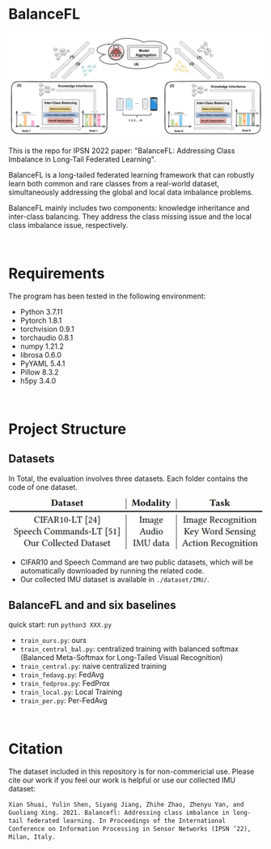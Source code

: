 # BalanceFL
<p align="center" >
	<img src="./figures/balancefl.jpg" width="800">
</p>

This is the repo for IPSN 2022 paper: "BalanceFL: Addressing Class Imbalance in Long-Tail Federated Learning".  

BalanceFL is a long-tailed federated learning framework
that can robustly learn both common and rare classes from a real-world dataset, simultaneously addressing the global and local data imbalance problems. 

BalanceFL mainly includes two components: knowledge inheritance and inter-class balancing. They address the class missing issue and the local class imbalance issue, respectively. 

<br>

# Requirements
The program has been tested in the following environment: 

* Python 3.7.11
* Pytorch 1.8.1
* torchvision 0.9.1
* torchaudio 0.8.1
* numpy 1.21.2
* librosa 0.6.0
* PyYAML 5.4.1
* Pillow 8.3.2
* h5py 3.4.0

<br>

# Project Structure
## Datasets
In Total, the evaluation involves three datasets. Each folder contains the code of one dataset.   
<p align="center" >
	<img src="./figures/dataset.png" width="500">
</p>

* CIFAR10 and Speech Command are two public datasets, which will be automatically downloaded by running the related code. 
* Our collected IMU dataset is available in `./dataset/IMU/`.

## BalanceFL and and six baselines
quick start: run `python3 XXX.py`
* `train_ours.py`: ours  
* `train_central_bal.py`: centralized training with balanced softmax (Balanced Meta-Softmax for Long-Tailed Visual Recognition)
* `train_central.py`: naive centralized training  
* `train_fedavg.py`: FedAvg  
* `train_fedprox.py`: FedProx  
* `train_local.py`: Local Training  
* `train_per.py`: Per-FedAvg 

<br>

# Citation
The dataset included in this repository is for non-commericial use. Please cite our work if you feel our work is helpful or use our collected IMU dataset:
```
Xian Shuai, Yulin Shen, Siyang Jiang, Zhihe Zhao, Zhenyu Yan, and Guoliang Xing. 2021. Balancefl: Addressing class imbalance in long-tail federated learning. In Proceedings of the International Conference on Information Processing in Sensor Networks (IPSN ’22), Milan, Italy.
```



